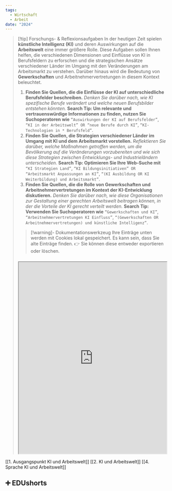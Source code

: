 ```yaml
---
tags:
  - Wirtschaft
  - Arbeit
date: "2024"
---
```

>[!tip] Forschungs- & Reflexionsaufgaben
>In der heutigen Zeit spielen **künstliche Intelligenz (KI)** und deren Auswirkungen auf die **Arbeitswelt** eine immer größere Rolle. Diese Aufgaben sollen Ihnen helfen, die verschiedenen Dimensionen und Einflüsse von KI in Berufsfeldern zu erforschen und die strategischen Ansätze verschiedener Länder im Umgang mit den Veränderungen am Arbeitsmarkt zu verstehen. Darüber hinaus wird die Bedeutung von **Gewerkschaften** und Arbeitnehmervertretungen in diesem Kontext beleuchtet.
>1. **Finden Sie Quellen, die die Einflüsse der KI auf unterschiedliche Berufsfelder beschreiben.** *Denken Sie darüber nach, wie KI spezifische Berufe verändert und welche neuen Berufsbilder entstehen könnten.*
>**Search Tip: Um relevante und vertrauenswürdige Informationen zu finden, nutzen Sie Suchoperatoren wie** `“Auswirkungen der KI auf Berufsfelder”`, `“KI in der Arbeitswelt” OR “neue Berufe durch KI”`, `“KI-Technologien in * Berufsfeld”`.
>2. **Finden Sie Quellen, die Strategien verschiedener Länder im Umgang mit KI und dem Arbeitsmarkt vorstellen.** *Reflektieren Sie darüber, welche Maßnahmen getroffen werden, um die Bevölkerung auf die Veränderungen vorzubereiten und wie sich diese Strategien zwischen Entwicklungs- und Industrieländern unterscheiden.*
>**Search Tip: Optimieren Sie Ihre Web-Suche mit** `“KI Strategien Land”`, `“KI Bildungsinitiativen” OR “Arbeitsmarkt Anpassungen an KI”`, `“(KI Ausbildung OR KI Weiterbildung) und Arbeitsmarkt”`.
>3. **Finden Sie Quellen, die die Rolle von Gewerkschaften und Arbeitnehmervertretungen im Kontext der KI-Entwicklung diskutieren.** *Denken Sie darüber nach, wie diese Organisationen zur Gestaltung einer gerechten Arbeitswelt beitragen können, in der die Vorteile der KI gerecht verteilt werden.*
>**Search Tip: Verwenden Sie Suchoperatoren wie** `“Gewerkschaften und KI”`, `“Arbeitnehmervertretungen KI Einfluss”`, `“(Gewerkschaften OR Arbeitnehmervertretungen) und künstliche Intelligenz”`.
>   
>>[!warning]- Dokumentationswerkzeug 
>Ihre Einträge unten werden mit Cookies lokal gespeichert. Es kann sein, dass Sie alte Einträge finden. 
>👉 Sie können diese entweder exportieren oder löschen.
>#####
><iframe width="100%" height="600" src="https://app.Lumi.education/run/nYkJQz" allowfullscreen allow="geolocation *; autoplay; encrypted-media"></iframe>


[[1. Ausgangspunkt KI und Arbeitswelt]]
[[2. KI und Arbeitswelt]]
[[4. Sprache KI und Arbeitswelt]]

## ➕ EDUshorts
